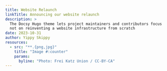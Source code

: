 ```yaml
---
title: Website Relaunch
linkTitle: Announcing our website relaunch
description: >
  The Docsy Hugo theme lets project maintainers and contributors focus on content,
  not on reinventing a website infrastructure from scratch
date: 2023-10-31
author: Yippy Skippy
resources:
  - src: "**.{png,jpg}"
    title: "Image #:counter"
    params:
      byline: "Photo: Frei Katz Union / CC-BY-CA"
---
```

